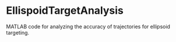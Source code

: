# EllispoidTargetAnalysis
MATLAB code for analyzing the accuracy of trajectories for ellipsoid targeting.
